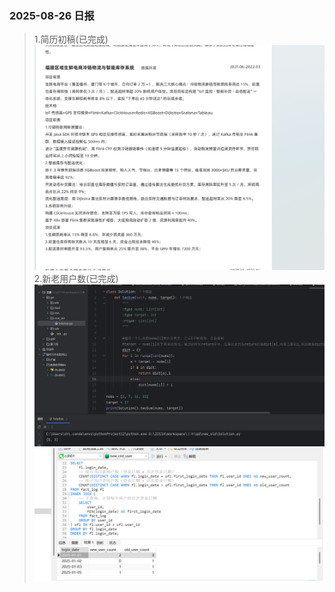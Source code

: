 ### 2025-08-26 日报
>1.简历初稿(已完成)
![img.png](../imgs/0826_03.png)
>2.新老用户数(已完成)
![img.png](../imgs/0826_01.png)
![img.png](../imgs/0826_02.png)